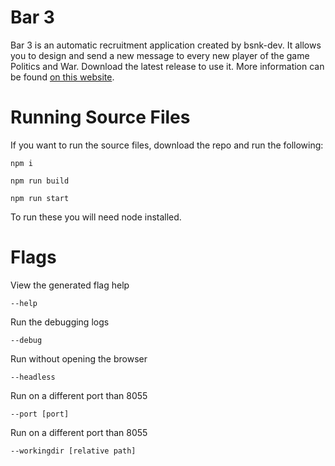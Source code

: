 # Bar 3

Bar 3 is an automatic recruitment application created by bsnk-dev. It allows you to design and send a new message to every new player of the game Politics and War.
Download the latest release to use it. More information can be found [on this website](https://bar3.bsnk.dev).

# Running Source Files

If you want to run the source files, download the repo and run the following:

    npm i
  
    npm run build
  
    npm run start
  
To run these you will need node installed.

# Flags

View the generated flag help
    
    --help

Run the debugging logs

    --debug

Run without opening the browser

    --headless
    
Run on a different port than 8055

    --port [port]
    
Run on a different port than 8055

    --workingdir [relative path]

